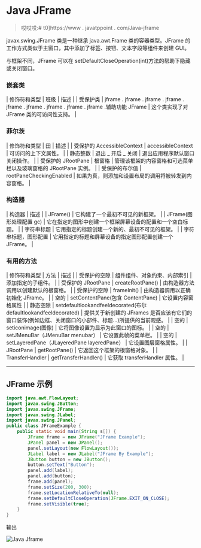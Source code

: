# Java JFrame

> 哎哎哎:# t0]https://www . javatppoint . com/Java-jframe

javax.swing.JFrame 类是一种继承 java.awt.Frame 类的容器类型。JFrame 的工作方式类似于主窗口，其中添加了标签、按钮、文本字段等组件来创建 GUI。

与框架不同，JFrame 可以在 setDefaultCloseOperation(int)方法的帮助下隐藏或关闭窗口。

### 嵌套类

| 修饰符和类型 | 班级 | 描述 |
| 受保护类 | jframe . jframe . jframe . jframe . jframe . jframe . jframe . jframe . jframe .辅助功能 JFrame | 这个类实现了对 JFrame 类的可访问性支持。 |

### 菲尔茨

| 修饰符和类型 | 田 | 描述 |
| 受保护的 AccessibleContext | accessibleContext | 可访问的上下文属性。 |
| 静态整数 | 退出 _ 开启 _ 关闭 | 退出应用程序默认窗口关闭操作。 |
| 受保护的 JRootPane | 根窗格 | 管理该框架的内容窗格和可选菜单栏以及玻璃窗格的 JRootPane 实例。 |
| 受保护的布尔值 | rootPaneCheckingEnabled | 如果为真，则添加和设置布局的调用将被转发到内容窗格。 |

### 构造器

| 构造器 | 描述 |
| JFrame() | 它构建了一个最初不可见的新框架。 |
| JFrame(图形处理配置 gc) | 它在指定的图形中创建一个框架屏幕设备的配置和一个空白标题。 |
| 字符串标题 | 它用指定的标题创建一个新的、最初不可见的框架。 |
| 字符串标题，图形配置 | 它用指定的标题和屏幕设备的指定图形配置创建一个 JFrame。 |

### 有用的方法

| 修饰符和类型 | 方法 | 描述 |
| 受保护的空隙 | 组件组件、对象约束、内部索引 | 添加指定的子组件。 |
| 受保护的 JRootPane | createRootPane() | 由构造器方法调用以创建默认的根窗格。 |
| 受保护的空隙 | frameInit() | 由构造器调用以正确初始化 JFrame。 |
| 空的 | setContentPane(包含 ContentPane) | 它设置内容窗格属性 |
| 静态空隙 | setdefaultlookandfeeldecorated(布尔 defaultlookandfeeldecorated) | 提供关于新创建的 JFrames 是否应该有它们的窗口装饰(例如边框、关闭窗口的小部件、标题...)所提供的当前观感。 |
| 空的 | seticonimage(图像) | 它将图像设置为显示为此窗口的图标。 |
| 空的 | setJMenuBar（JMenuBar menubar） | 它设置此帧的菜单栏。 |
| 空的 | setLayeredPane（JLayeredPane layeredPane） | 它设置图层窗格属性。 |
| JRootPane | getRootPane() | 它返回这个框架的根窗格对象。 |
| TransferHandler | getTransferHandler() | 它获取 transferHandler 属性。 |

* * *

## JFrame 示例

```java
import java.awt.FlowLayout;
import javax.swing.JButton;
import javax.swing.JFrame;
import javax.swing.JLabel;
import javax.swing.JPanel;
public class JFrameExample {
	public static void main(String s[]) {
		JFrame frame = new JFrame("JFrame Example");
		JPanel panel = new JPanel();
		panel.setLayout(new FlowLayout());
		JLabel label = new JLabel("JFrame By Example");
		JButton button = new JButton();
		button.setText("Button");
		panel.add(label);
		panel.add(button);
		frame.add(panel);
		frame.setSize(200, 300);
		frame.setLocationRelativeTo(null);
		frame.setDefaultCloseOperation(JFrame.EXIT_ON_CLOSE);
		frame.setVisible(true);
	}
}

```

输出

![Java Jframe ](../img/457ac5f4bcddad3e2e6cd87a294fc45a.png)